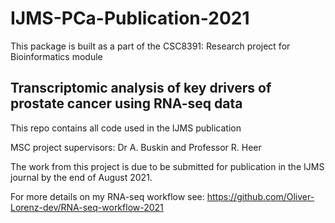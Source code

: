 IJMS-PCa-Publication-2021
========================================
This package is built as a part of the CSC8391: Research project
for Bioinformatics module

Transcriptomic analysis of key drivers of prostate cancer using RNA-seq data
----------------------
This repo contains all code used in the IJMS publication

MSC project supervisors: Dr A. Buskin and Professor R. Heer

The work from this project is due to be submitted for publication
in the IJMS journal by the end of August 2021.

For more details on my RNA-seq workflow see: https://github.com/Oliver-Lorenz-dev/RNA-seq-workflow-2021

